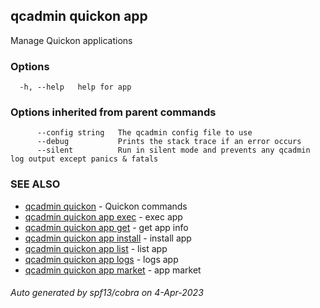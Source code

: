 ## qcadmin quickon app

Manage Quickon applications

### Options

```
  -h, --help   help for app
```

### Options inherited from parent commands

```
      --config string   The qcadmin config file to use
      --debug           Prints the stack trace if an error occurs
      --silent          Run in silent mode and prevents any qcadmin log output except panics & fatals
```

### SEE ALSO

* [qcadmin quickon](qcadmin_quickon.md)	 - Quickon commands
* [qcadmin quickon app exec](qcadmin_quickon_app_exec.md)	 - exec app
* [qcadmin quickon app get](qcadmin_quickon_app_get.md)	 - get app info
* [qcadmin quickon app install](qcadmin_quickon_app_install.md)	 - install app
* [qcadmin quickon app list](qcadmin_quickon_app_list.md)	 - list app
* [qcadmin quickon app logs](qcadmin_quickon_app_logs.md)	 - logs app
* [qcadmin quickon app market](qcadmin_quickon_app_market.md)	 - app market

###### Auto generated by spf13/cobra on 4-Apr-2023
